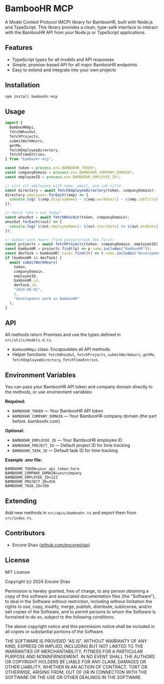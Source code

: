 # BambooHR MCP

A Model Context Protocol (MCP) library for BambooHR, built with Node.js and TypeScript. This library provides a clean, type-safe interface to interact with the BambooHR API from your Node.js or TypeScript applications.

## Features

- TypeScript types for all models and API responses
- Simple, promise-based API for all major BambooHR endpoints
- Easy to extend and integrate into your own projects

## Installation

```sh
npm install bamboohr-mcp
```

## Usage

```ts
import {
  BambooHRApi,
  fetchWhosOut,
  fetchProjects,
  submitWorkHours,
  getMe,
  fetchEmployeeDirectory,
  fetchTimeEntries,
} from "bamboohr-mcp";

const token = process.env.BAMBOOHR_TOKEN!;
const companyDomain = process.env.BAMBOOHR_COMPANY_DOMAIN!;
const employeeID = process.env.BAMBOOHR_EMPLOYEE_ID!;

// List all employees with name, email, and job title
const directory = await fetchEmployeeDirectory(token, companyDomain);
directory.employees.forEach((emp) => {
  console.log(`${emp.displayName} — ${emp.workEmail} — ${emp.jobTitle}`);
});

// Fetch "who's out today"
const whosOut = await fetchWhosOut(token, companyDomain);
whosOut.forEach((out) => {
  console.log(`${out.employeeName}: ${out.startDate} to ${out.endDate}`);
});

// Submit work hours (find project/task IDs first)
const projects = await fetchProjects(token, companyDomain, employeeID);
const bambooHR = projects.find((p) => p.name.includes("BambooHR"));
const devTask = bambooHR?.tasks.find((t) => t.name.includes("Development"));
if (bambooHR && devTask) {
  await submitWorkHours(
    token,
    companyDomain,
    employeeID,
    bambooHR.id,
    devTask.id,
    "2024-06-01",
    1,
    "Development work on BambooHR"
  );
}
```

## API

All methods return Promises and use the types defined in `src/utils/models.d.ts`.

- `BambooHRApi` class: Encapsulates all API methods.
- Helper functions: `fetchWhosOut`, `fetchProjects`, `submitWorkHours`, `getMe`, `fetchEmployeeDirectory`, `fetchTimeEntries`.

## Environment Variables

You can pass your BambooHR API token and company domain directly to the methods, or use environment variables:

**Required:**

- `BAMBOOHR_TOKEN` — Your BambooHR API token
- `BAMBOOHR_COMPANY_DOMAIN` — Your BambooHR company domain (the part before .bamboohr.com)

**Optional:**

- `BAMBOOHR_EMPLOYEE_ID` — Your BambooHR employee ID
- `BAMBOOHR_PROJECT_ID` — Default project ID for time tracking
- `BAMBOOHR_TASK_ID` — Default task ID for time tracking

**Example .env file:**

```env
BAMBOOHR_TOKEN=your_api_token_here
BAMBOOHR_COMPANY_DOMAIN=yourcompany
BAMBOOHR_EMPLOYEE_ID=123
BAMBOOHR_PROJECT_ID=456
BAMBOOHR_TASK_ID=789
```

## Extending

Add new methods in `src/apis/bamboohr.ts` and export them from `src/index.ts`.

## Contributors

- Encore Shao ([github.com/encoreshao](https://github.com/encoreshao))

## License

MIT License

Copyright (c) 2024 Encore Shao

Permission is hereby granted, free of charge, to any person obtaining a copy
of this software and associated documentation files (the "Software"), to deal
in the Software without restriction, including without limitation the rights
to use, copy, modify, merge, publish, distribute, sublicense, and/or sell
copies of the Software, and to permit persons to whom the Software is
furnished to do so, subject to the following conditions:

The above copyright notice and this permission notice shall be included in all
copies or substantial portions of the Software.

THE SOFTWARE IS PROVIDED "AS IS", WITHOUT WARRANTY OF ANY KIND, EXPRESS OR
IMPLIED, INCLUDING BUT NOT LIMITED TO THE WARRANTIES OF MERCHANTABILITY,
FITNESS FOR A PARTICULAR PURPOSE AND NONINFRINGEMENT. IN NO EVENT SHALL THE
AUTHORS OR COPYRIGHT HOLDERS BE LIABLE FOR ANY CLAIM, DAMAGES OR OTHER
LIABILITY, WHETHER IN AN ACTION OF CONTRACT, TORT OR OTHERWISE, ARISING FROM,
OUT OF OR IN CONNECTION WITH THE SOFTWARE OR THE USE OR OTHER DEALINGS IN THE
SOFTWARE.
